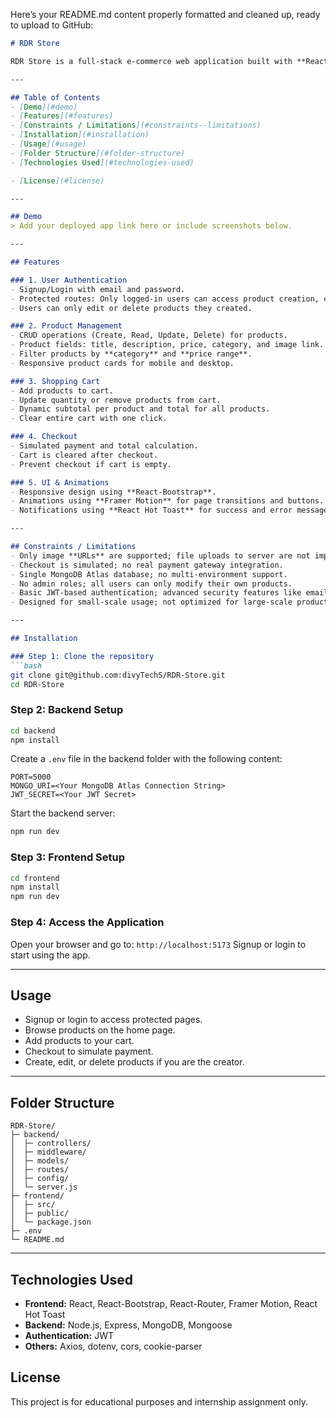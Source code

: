 Here’s your README.md content properly formatted and cleaned up, ready to upload to GitHub:

````markdown
# RDR Store

RDR Store is a full-stack e-commerce web application built with **React**, **React-Bootstrap**, **Node.js**, **Express**, and **MongoDB Atlas**. It allows users to browse products, add them to a cart, and checkout. Users can also create, edit, and delete their own products. This project was developed as part of an internship selection process assignment.

---

## Table of Contents
- [Demo](#demo)
- [Features](#features)
- [Constraints / Limitations](#constraints--limitations)
- [Installation](#installation)
- [Usage](#usage)
- [Folder Structure](#folder-structure)
- [Technologies Used](#technologies-used)

- [License](#license)

---

## Demo
> Add your deployed app link here or include screenshots below.

---

## Features

### 1. User Authentication
- Signup/Login with email and password.
- Protected routes: Only logged-in users can access product creation, cart, and checkout pages.
- Users can only edit or delete products they created.

### 2. Product Management
- CRUD operations (Create, Read, Update, Delete) for products.
- Product fields: title, description, price, category, and image link.
- Filter products by **category** and **price range**.
- Responsive product cards for mobile and desktop.

### 3. Shopping Cart
- Add products to cart.
- Update quantity or remove products from cart.
- Dynamic subtotal per product and total for all products.
- Clear entire cart with one click.

### 4. Checkout
- Simulated payment and total calculation.
- Cart is cleared after checkout.
- Prevent checkout if cart is empty.

### 5. UI & Animations
- Responsive design using **React-Bootstrap**.
- Animations using **Framer Motion** for page transitions and buttons.
- Notifications using **React Hot Toast** for success and error messages.

---

## Constraints / Limitations
- Only image **URLs** are supported; file uploads to server are not implemented.
- Checkout is simulated; no real payment gateway integration.
- Single MongoDB Atlas database; no multi-environment support.
- No admin roles; all users can only modify their own products.
- Basic JWT-based authentication; advanced security features like email verification are not implemented.
- Designed for small-scale usage; not optimized for large-scale products or high concurrency.

---

## Installation

### Step 1: Clone the repository
```bash
git clone git@github.com:divyTechS/RDR-Store.git
cd RDR-Store
````

### Step 2: Backend Setup

```bash
cd backend
npm install
```

Create a `.env` file in the backend folder with the following content:

```
PORT=5000
MONGO_URI=<Your MongoDB Atlas Connection String>
JWT_SECRET=<Your JWT Secret>
```

Start the backend server:

```bash
npm run dev
```

### Step 3: Frontend Setup

```bash
cd frontend
npm install
npm run dev
```

### Step 4: Access the Application

Open your browser and go to: `http://localhost:5173`
Signup or login to start using the app.

---

## Usage

* Signup or login to access protected pages.
* Browse products on the home page.
* Add products to your cart.
* Checkout to simulate payment.
* Create, edit, or delete products if you are the creator.

---

## Folder Structure

```
RDR-Store/
├─ backend/
│  ├─ controllers/
│  ├─ middleware/
│  ├─ models/
│  ├─ routes/
│  ├─ config/
│  └─ server.js
├─ frontend/
│  ├─ src/
│  ├─ public/
│  └─ package.json
├─ .env
└─ README.md
```

---

## Technologies Used

* **Frontend:** React, React-Bootstrap, React-Router, Framer Motion, React Hot Toast
* **Backend:** Node.js, Express, MongoDB, Mongoose
* **Authentication:** JWT
* **Others:** Axios, dotenv, cors, cookie-parser



## License

This project is for educational purposes and internship assignment only.

